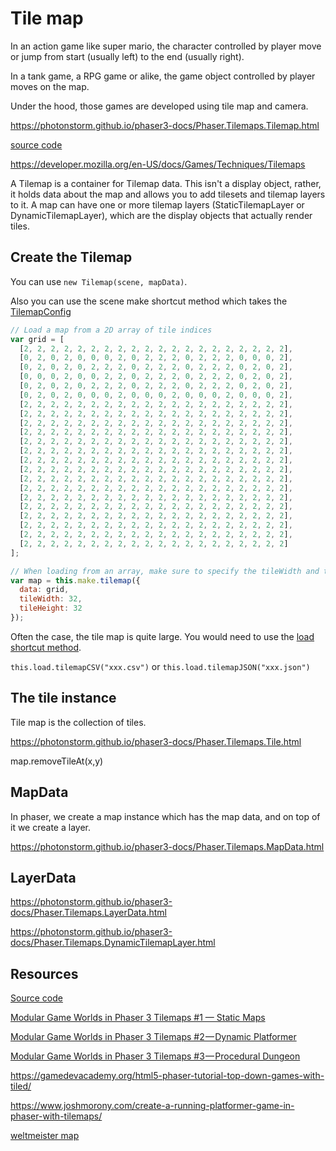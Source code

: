 # Tile map

In an action game like super mario, the character controlled by player move or jump from start (usually left) to the end (usually right).

In a tank game, a RPG game or alike, the game object controlled by player moves on the map.

Under the hood, those games are developed using tile map and camera.

<https://photonstorm.github.io/phaser3-docs/Phaser.Tilemaps.Tilemap.html>

[source code](https://github.com/photonstorm/phaser/blob/v3.18.0/src/tilemaps/Tilemap.js)

<https://developer.mozilla.org/en-US/docs/Games/Techniques/Tilemaps>

A Tilemap is a container for Tilemap data. This isn't a display object, rather, it holds data about the map and allows you to add tilesets and tilemap layers to it. A map can have one or more tilemap layers (StaticTilemapLayer or DynamicTilemapLayer), which are the display objects that actually render tiles.

## Create the Tilemap

You can use `new Tilemap(scene, mapData)`.

Also you can use the scene make shortcut method which takes the [TilemapConfig](https://photonstorm.github.io/phaser3-docs/Phaser.Types.Tilemaps.html#.TilemapConfig)

```js
// Load a map from a 2D array of tile indices
var grid = [
  [2, 2, 2, 2, 2, 2, 2, 2, 2, 2, 2, 2, 2, 2, 2, 2, 2, 2, 2, 2],
  [0, 2, 0, 2, 0, 0, 0, 2, 0, 2, 2, 2, 0, 2, 2, 2, 0, 0, 0, 2],
  [0, 2, 0, 2, 0, 2, 2, 2, 0, 2, 2, 2, 0, 2, 2, 2, 0, 2, 0, 2],
  [0, 0, 0, 2, 0, 0, 2, 2, 0, 2, 2, 2, 0, 2, 2, 2, 0, 2, 0, 2],
  [0, 2, 0, 2, 0, 2, 2, 2, 0, 2, 2, 2, 0, 2, 2, 2, 0, 2, 0, 2],
  [0, 2, 0, 2, 0, 0, 0, 2, 0, 0, 0, 2, 0, 0, 0, 2, 0, 0, 0, 2],
  [2, 2, 2, 2, 2, 2, 2, 2, 2, 2, 2, 2, 2, 2, 2, 2, 2, 2, 2, 2],
  [2, 2, 2, 2, 2, 2, 2, 2, 2, 2, 2, 2, 2, 2, 2, 2, 2, 2, 2, 2],
  [2, 2, 2, 2, 2, 2, 2, 2, 2, 2, 2, 2, 2, 2, 2, 2, 2, 2, 2, 2],
  [2, 2, 2, 2, 2, 2, 2, 2, 2, 2, 2, 2, 2, 2, 2, 2, 2, 2, 2, 2],
  [2, 2, 2, 2, 2, 2, 2, 2, 2, 2, 2, 2, 2, 2, 2, 2, 2, 2, 2, 2],
  [2, 2, 2, 2, 2, 2, 2, 2, 2, 2, 2, 2, 2, 2, 2, 2, 2, 2, 2, 2],
  [2, 2, 2, 2, 2, 2, 2, 2, 2, 2, 2, 2, 2, 2, 2, 2, 2, 2, 2, 2],
  [2, 2, 2, 2, 2, 2, 2, 2, 2, 2, 2, 2, 2, 2, 2, 2, 2, 2, 2, 2],
  [2, 2, 2, 2, 2, 2, 2, 2, 2, 2, 2, 2, 2, 2, 2, 2, 2, 2, 2, 2],
  [2, 2, 2, 2, 2, 2, 2, 2, 2, 2, 2, 2, 2, 2, 2, 2, 2, 2, 2, 2],
  [2, 2, 2, 2, 2, 2, 2, 2, 2, 2, 2, 2, 2, 2, 2, 2, 2, 2, 2, 2],
  [2, 2, 2, 2, 2, 2, 2, 2, 2, 2, 2, 2, 2, 2, 2, 2, 2, 2, 2, 2],
  [2, 2, 2, 2, 2, 2, 2, 2, 2, 2, 2, 2, 2, 2, 2, 2, 2, 2, 2, 2],
  [2, 2, 2, 2, 2, 2, 2, 2, 2, 2, 2, 2, 2, 2, 2, 2, 2, 2, 2, 2],
  [2, 2, 2, 2, 2, 2, 2, 2, 2, 2, 2, 2, 2, 2, 2, 2, 2, 2, 2, 2],
  [2, 2, 2, 2, 2, 2, 2, 2, 2, 2, 2, 2, 2, 2, 2, 2, 2, 2, 2, 2]
];

// When loading from an array, make sure to specify the tileWidth and tileHeight
var map = this.make.tilemap({
  data: grid,
  tileWidth: 32,
  tileHeight: 32
});
```

Often the case, the tile map is quite large. You would need to use the [load shortcut method](https://rexrainbow.github.io/phaser3-rex-notes/docs/site/loader/).

`this.load.tilemapCSV("xxx.csv")` or `this.load.tilemapJSON("xxx.json")`

## The tile instance

Tile map is the collection of tiles.

<https://photonstorm.github.io/phaser3-docs/Phaser.Tilemaps.Tile.html>

map.removeTileAt(x,y)

## MapData

In phaser, we create a map instance which has the map data, and on top of it we create a layer.

<https://photonstorm.github.io/phaser3-docs/Phaser.Tilemaps.MapData.html>

## LayerData

<https://photonstorm.github.io/phaser3-docs/Phaser.Tilemaps.LayerData.html>

<https://photonstorm.github.io/phaser3-docs/Phaser.Tilemaps.DynamicTilemapLayer.html>

## Resources

[Source code](https://github.com/photonstorm/phaser/tree/v3.18.0/src/tilemaps)

[Modular Game Worlds in Phaser 3 Tilemaps #1 — Static Maps](https://medium.com/@michaelwesthadley/modular-game-worlds-in-phaser-3-tilemaps-1-958fc7e6bbd6)

[Modular Game Worlds in Phaser 3 Tilemaps #2 — Dynamic Platformer](https://itnext.io/modular-game-worlds-in-phaser-3-tilemaps-2-dynamic-platformer-3d68e73d494a)

[Modular Game Worlds in Phaser 3 Tilemaps #3 — Procedural Dungeon](https://itnext.io/modular-game-worlds-in-phaser-3-tilemaps-3-procedural-dungeon-3bc19b841cd)

<https://gamedevacademy.org/html5-phaser-tutorial-top-down-games-with-tiled/>

<https://www.joshmorony.com/create-a-running-platformer-game-in-phaser-with-tilemaps/>

[weltmeister map](https://impactjs.com/documentation/weltmeister)

